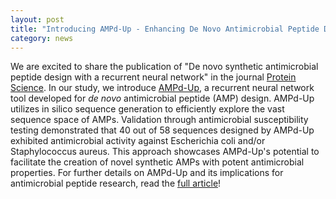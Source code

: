 ```yaml
---  
layout: post  
title: "Introducing AMPd-Up - Enhancing De Novo Antimicrobial Peptide Design"
category: news  
---  
```


We are excited to share the publication of "De novo synthetic antimicrobial peptide design with a recurrent neural network" in the journal [Protein Science](https://doi.org/10.1002/pro.5088). In our study, we introduce [AMPd-Up](https://github.com/bcgsc/ampd-up), a recurrent neural network tool developed for <i>de novo</i> antimicrobial peptide (AMP) design. AMPd-Up utilizes in silico sequence generation to efficiently explore the vast sequence space of AMPs. Validation through antimicrobial susceptibility testing demonstrated that 40 out of 58 sequences designed by AMPd-Up exhibited antimicrobial activity against Escherichia coli and/or Staphylococcus aureus. This approach showcases AMPd-Up's potential to facilitate the creation of novel synthetic AMPs with potent antimicrobial properties. For further details on AMPd-Up and its implications for antimicrobial peptide research, read the [full article](https://doi.org/10.1002/pro.5088)!
